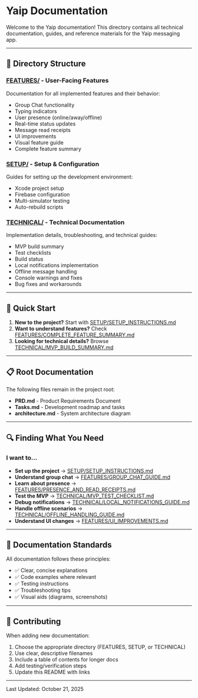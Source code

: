 # Yaip Documentation

Welcome to the Yaip documentation! This directory contains all technical documentation, guides, and reference materials for the Yaip messaging app.

---

## 📁 Directory Structure

### **[FEATURES/](./FEATURES/)** - User-Facing Features
Documentation for all implemented features and their behavior:
- Group Chat functionality
- Typing indicators
- User presence (online/away/offline)
- Real-time status updates
- Message read receipts
- UI improvements
- Visual feature guide
- Complete feature summary

### **[SETUP/](./SETUP/)** - Setup & Configuration
Guides for setting up the development environment:
- Xcode project setup
- Firebase configuration
- Multi-simulator testing
- Auto-rebuild scripts

### **[TECHNICAL/](./TECHNICAL/)** - Technical Documentation
Implementation details, troubleshooting, and technical guides:
- MVP build summary
- Test checklists
- Build status
- Local notifications implementation
- Offline message handling
- Console warnings and fixes
- Bug fixes and workarounds

---

## 🚀 Quick Start

1. **New to the project?** Start with [SETUP/SETUP_INSTRUCTIONS.md](./SETUP/SETUP_INSTRUCTIONS.md)
2. **Want to understand features?** Check [FEATURES/COMPLETE_FEATURE_SUMMARY.md](./FEATURES/COMPLETE_FEATURE_SUMMARY.md)
3. **Looking for technical details?** Browse [TECHNICAL/MVP_BUILD_SUMMARY.md](./TECHNICAL/MVP_BUILD_SUMMARY.md)

---

## 📋 Root Documentation

The following files remain in the project root:
- **PRD.md** - Product Requirements Document
- **Tasks.md** - Development roadmap and tasks
- **architecture.md** - System architecture diagram

---

## 🔍 Finding What You Need

### I want to...
- **Set up the project** → [SETUP/SETUP_INSTRUCTIONS.md](./SETUP/SETUP_INSTRUCTIONS.md)
- **Understand group chat** → [FEATURES/GROUP_CHAT_GUIDE.md](./FEATURES/GROUP_CHAT_GUIDE.md)
- **Learn about presence** → [FEATURES/PRESENCE_AND_READ_RECEIPTS.md](./FEATURES/PRESENCE_AND_READ_RECEIPTS.md)
- **Test the MVP** → [TECHNICAL/MVP_TEST_CHECKLIST.md](./TECHNICAL/MVP_TEST_CHECKLIST.md)
- **Debug notifications** → [TECHNICAL/LOCAL_NOTIFICATIONS_GUIDE.md](./TECHNICAL/LOCAL_NOTIFICATIONS_GUIDE.md)
- **Handle offline scenarios** → [TECHNICAL/OFFLINE_HANDLING_GUIDE.md](./TECHNICAL/OFFLINE_HANDLING_GUIDE.md)
- **Understand UI changes** → [FEATURES/UI_IMPROVEMENTS.md](./FEATURES/UI_IMPROVEMENTS.md)

---

## 📝 Documentation Standards

All documentation follows these principles:
- ✅ Clear, concise explanations
- ✅ Code examples where relevant
- ✅ Testing instructions
- ✅ Troubleshooting tips
- ✅ Visual aids (diagrams, screenshots)

---

## 🤝 Contributing

When adding new documentation:
1. Choose the appropriate directory (FEATURES, SETUP, or TECHNICAL)
2. Use clear, descriptive filenames
3. Include a table of contents for longer docs
4. Add testing/verification steps
5. Update this README with links

---

Last Updated: October 21, 2025

